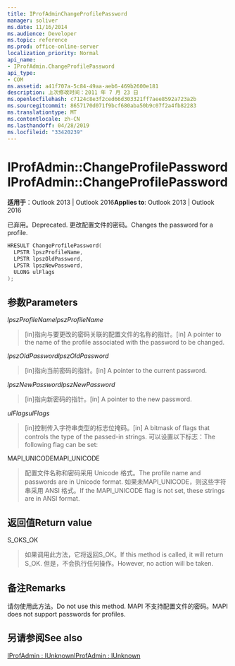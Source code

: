 ```yaml
---
title: IProfAdminChangeProfilePassword
manager: soliver
ms.date: 11/16/2014
ms.audience: Developer
ms.topic: reference
ms.prod: office-online-server
localization_priority: Normal
api_name:
- IProfAdmin.ChangeProfilePassword
api_type:
- COM
ms.assetid: a41f707a-5c84-49aa-aeb6-469b2600e181
description: 上次修改时间：2011 年 7 月 23 日
ms.openlocfilehash: c7124c8e3f2ced66d303321ff7aee8592a723a2b
ms.sourcegitcommit: 8657170d071f9bcf680aba50b9c07f2a4fb82283
ms.translationtype: MT
ms.contentlocale: zh-CN
ms.lasthandoff: 04/28/2019
ms.locfileid: "33420239"
---
```

# <a name="iprofadminchangeprofilepassword"></a><span data-ttu-id="eefe0-103">IProfAdmin::ChangeProfilePassword</span><span class="sxs-lookup"><span data-stu-id="eefe0-103">IProfAdmin::ChangeProfilePassword</span></span>

  
  
<span data-ttu-id="eefe0-104">**适用于**：Outlook 2013 | Outlook 2016</span><span class="sxs-lookup"><span data-stu-id="eefe0-104">**Applies to**: Outlook 2013 | Outlook 2016</span></span> 
  
<span data-ttu-id="eefe0-105">已弃用。</span><span class="sxs-lookup"><span data-stu-id="eefe0-105">Deprecated.</span></span> <span data-ttu-id="eefe0-106">更改配置文件的密码。</span><span class="sxs-lookup"><span data-stu-id="eefe0-106">Changes the password for a profile.</span></span>
  
```cpp
HRESULT ChangeProfilePassword(
  LPSTR lpszProfileName,
  LPSTR lpszOldPassword,
  LPSTR lpszNewPassword,
  ULONG ulFlags
);
```

## <a name="parameters"></a><span data-ttu-id="eefe0-107">参数</span><span class="sxs-lookup"><span data-stu-id="eefe0-107">Parameters</span></span>

 <span data-ttu-id="eefe0-108">_lpszProfileName_</span><span class="sxs-lookup"><span data-stu-id="eefe0-108">_lpszProfileName_</span></span>
  
> <span data-ttu-id="eefe0-109">[in]指向与要更改的密码关联的配置文件的名称的指针。</span><span class="sxs-lookup"><span data-stu-id="eefe0-109">[in] A pointer to the name of the profile associated with the password to be changed.</span></span>
    
 <span data-ttu-id="eefe0-110">_lpszOldPassword_</span><span class="sxs-lookup"><span data-stu-id="eefe0-110">_lpszOldPassword_</span></span>
  
> <span data-ttu-id="eefe0-111">[in]指向当前密码的指针。</span><span class="sxs-lookup"><span data-stu-id="eefe0-111">[in] A pointer to the current password.</span></span>
    
 <span data-ttu-id="eefe0-112">_lpszNewPassword_</span><span class="sxs-lookup"><span data-stu-id="eefe0-112">_lpszNewPassword_</span></span>
  
> <span data-ttu-id="eefe0-113">[in]指向新密码的指针。</span><span class="sxs-lookup"><span data-stu-id="eefe0-113">[in] A pointer to the new password.</span></span>
    
 <span data-ttu-id="eefe0-114">_ulFlags_</span><span class="sxs-lookup"><span data-stu-id="eefe0-114">_ulFlags_</span></span>
  
> <span data-ttu-id="eefe0-115">[in]控制传入字符串类型的标志位掩码。</span><span class="sxs-lookup"><span data-stu-id="eefe0-115">[in] A bitmask of flags that controls the type of the passed-in strings.</span></span> <span data-ttu-id="eefe0-116">可以设置以下标志：</span><span class="sxs-lookup"><span data-stu-id="eefe0-116">The following flag can be set:</span></span>
    
<span data-ttu-id="eefe0-117">MAPI_UNICODE</span><span class="sxs-lookup"><span data-stu-id="eefe0-117">MAPI_UNICODE</span></span> 
  
> <span data-ttu-id="eefe0-118">配置文件名称和密码采用 Unicode 格式。</span><span class="sxs-lookup"><span data-stu-id="eefe0-118">The profile name and passwords are in Unicode format.</span></span> <span data-ttu-id="eefe0-119">如果未MAPI_UNICODE，则这些字符串采用 ANSI 格式。</span><span class="sxs-lookup"><span data-stu-id="eefe0-119">If the MAPI_UNICODE flag is not set, these strings are in ANSI format.</span></span>
    
## <a name="return-value"></a><span data-ttu-id="eefe0-120">返回值</span><span class="sxs-lookup"><span data-stu-id="eefe0-120">Return value</span></span>

<span data-ttu-id="eefe0-121">S_OK</span><span class="sxs-lookup"><span data-stu-id="eefe0-121">S_OK</span></span> 
  
> <span data-ttu-id="eefe0-122">如果调用此方法，它将返回S_OK。</span><span class="sxs-lookup"><span data-stu-id="eefe0-122">If this method is called, it will return S_OK.</span></span> <span data-ttu-id="eefe0-123">但是，不会执行任何操作。</span><span class="sxs-lookup"><span data-stu-id="eefe0-123">However, no action will be taken.</span></span>
    
## <a name="remarks"></a><span data-ttu-id="eefe0-124">备注</span><span class="sxs-lookup"><span data-stu-id="eefe0-124">Remarks</span></span>

<span data-ttu-id="eefe0-125">请勿使用此方法。</span><span class="sxs-lookup"><span data-stu-id="eefe0-125">Do not use this method.</span></span> <span data-ttu-id="eefe0-126">MAPI 不支持配置文件的密码。</span><span class="sxs-lookup"><span data-stu-id="eefe0-126">MAPI does not support passwords for profiles.</span></span>
  
## <a name="see-also"></a><span data-ttu-id="eefe0-127">另请参阅</span><span class="sxs-lookup"><span data-stu-id="eefe0-127">See also</span></span>



[<span data-ttu-id="eefe0-128">IProfAdmin : IUnknown</span><span class="sxs-lookup"><span data-stu-id="eefe0-128">IProfAdmin : IUnknown</span></span>](iprofadminiunknown.md)

